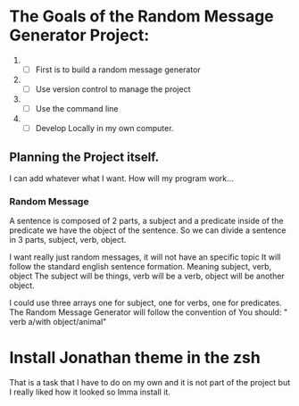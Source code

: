 # The Goals of the Random Message Generator Project:

1. -[ ] First is to build a random message generator
2. -[ ] Use version control to manage the project
3. -[ ] Use the command line
4. -[ ] Develop Locally in my own computer.

## Planning the Project itself.

I can add whatever what I want.
How will my program work...

### Random Message
A sentence is composed of 2 parts, a subject and a predicate
inside of the predicate we have the object of the sentence.
So we can divide a sentence in 3 parts, subject, verb, object.

I want really just random messages, it will not have an specific topic
It will follow the standard english sentence formation. Meaning subject, verb, object
The subject will be things, verb will be a verb, object will be another object.

I could use three arrays one for subject, one for verbs, one for predicates. 
The Random Message Generator will follow the convention of You should: " verb a/with object/animal"

# Install Jonathan theme in the zsh
That is a task that I have to do on my own and it is not part of the project but I really liked how it looked so Imma install it.